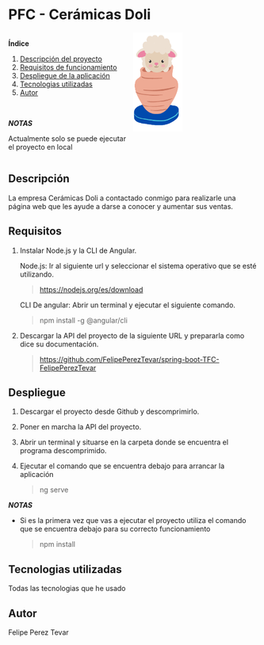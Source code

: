 # PFC - Cerámicas Doli

<div style="display: flex;">
  <div style="flex: 1;">

**Índice** 
1. [Descripción del proyecto](#descripción) 
2. [Requisitos de funcionamiento](#requisitos) 
3. [Despliegue de la aplicación](#despliegue) 
4. [Tecnologias utilizadas](#tecnologias-utilizadas) 
5. [Autor](#autor)

<br/>

***NOTAS***

Actualmente solo se puede ejecutar el proyecto en local

  </div>
  <div style="flex: 1;">
    <img src="./src/assets/imagenes/doli-logo.png" alt="Doli Icono" style="width: 100px; height: 200px;">
  </div>
</div>

## Descripción

La empresa Cerámicas Doli a contactado conmigo para realizarle 
una página web que les ayude a darse a conocer y aumentar sus ventas.

## Requisitos

1. Instalar Node.js y la CLI de Angular.

   Node.js: Ir al siguiente url y seleccionar el sistema operativo que se esté utilizando.

   >  https://nodejs.org/es/download

    CLI De angular: Abrir un terminal y ejecutar el siguiente comando.

    > npm install -g @angular/cli

2. Descargar la API del proyecto de la siguiente URL y prepararla como dice su documentación.

    > https://github.com/FelipePerezTevar/spring-boot-TFC-FelipePerezTevar


## Despliegue

  1. Descargar el proyecto desde Github y descomprimirlo.
  2. Poner en marcha la API del proyecto.
  3. Abrir un terminal y situarse en la carpeta donde se encuentra el programa descomprimido.
     
  4. Ejecutar el comando que se encuentra debajo para arrancar la aplicación

      > ng serve

  ***NOTAS***
* Si es la primera vez que vas a ejecutar el proyecto utiliza el comando que se encuentra debajo para su correcto funcionamiento

  > npm install


## Tecnologias utilizadas 

Todas las tecnologias que he usado

## Autor 

Felipe Perez Tevar
